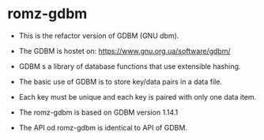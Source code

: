romz-gdbm
=========

* This is the refactor version of GDBM (GNU dbm).

* The GDBM is hostet on: https://www.gnu.org.ua/software/gdbm/

* GDBM s a library of database functions that use extensible hashing.

* The basic use of GDBM is to store key/data pairs in a data file. 

* Each key must be unique and each key is paired with only one data item.

* The romz-gdbm is based on GDBM version 1.14.1

* The API od romz-gdbm is identical to API of GDBM.
 
